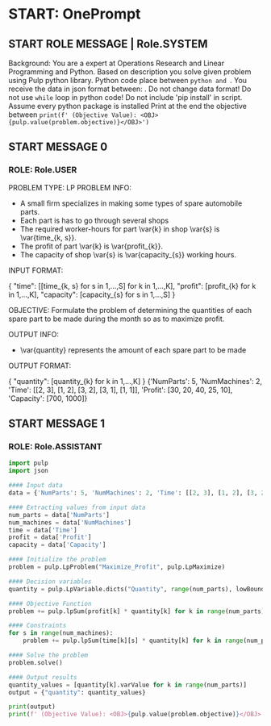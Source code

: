 # START: OnePrompt 
## START ROLE MESSAGE | Role.SYSTEM 
Background: You are a expert at Operations Research and Linear Programming and Python. Based on description you solve given problem using Pulp python library. Python code place between ```python and ```. You receive the data in json format between: <DATA></DATA>. Do not change data format! Do not use `while` loop in python code! Do not include 'pip install' in script. Assume every python package is installed Print at the end the objective between <OBJ></OBJ> `print(f' (Objective Value): <OBJ>{pulp.value(problem.objective)}</OBJ>')`  
## START MESSAGE 0 
### ROLE: Role.USER
<DESCRIPTION>
PROBLEM TYPE: LP
PROBLEM INFO:

- A small firm specializes in making some types of spare automobile parts. 
- Each part is has to go through several shops 
- The required worker-hours for part \var{k} in shop \var{s} is \var{time_{k, s}}.
- The profit of part \var{k} is \var{profit_{k}}.
- The capacity of shop \var{s} is \var{capacity_{s}} working hours.

INPUT FORMAT:

{
	"time": [[time_{k, s} for s in 1,...,S] for k in 1,...,K],
	"profit": [profit_{k} for k in 1,...,K],
	"capacity": [capacity_{s} for s in 1,...,S]
}


OBJECTIVE: Formulate the problem of determining the quantities of each spare part to be made during the month so as to maximize profit.

OUTPUT INFO:

- \var{quantity} represents the amount of each spare part to be made

OUTPUT FORMAT:

{
	"quantity": [quantity_{k} for k in 1,...,K]
}
</DESCRIPTION>
<DATA>
{'NumParts': 5, 'NumMachines': 2, 'Time': [[2, 3], [1, 2], [3, 2], [3, 1], [1, 1]], 'Profit': [30, 20, 40, 25, 10], 'Capacity': [700, 1000]}</DATA>


## START MESSAGE 1 
### ROLE: Role.ASSISTANT
```python
import pulp
import json

#### Input data
data = {'NumParts': 5, 'NumMachines': 2, 'Time': [[2, 3], [1, 2], [3, 2], [3, 1], [1, 1]], 'Profit': [30, 20, 40, 25, 10], 'Capacity': [700, 1000]}

#### Extracting values from input data
num_parts = data['NumParts']
num_machines = data['NumMachines']
time = data['Time']
profit = data['Profit']
capacity = data['Capacity']

#### Initialize the problem
problem = pulp.LpProblem("Maximize_Profit", pulp.LpMaximize)

#### Decision variables
quantity = pulp.LpVariable.dicts("Quantity", range(num_parts), lowBound=0, cat='Integer')

#### Objective Function
problem += pulp.lpSum(profit[k] * quantity[k] for k in range(num_parts)), "Total_Profit"

#### Constraints
for s in range(num_machines):
    problem += pulp.lpSum(time[k][s] * quantity[k] for k in range(num_parts)) <= capacity[s], f"Capacity_Constraint_{s+1}"

#### Solve the problem
problem.solve()

#### Output results
quantity_values = [quantity[k].varValue for k in range(num_parts)]
output = {"quantity": quantity_values}

print(output)
print(f' (Objective Value): <OBJ>{pulp.value(problem.objective)}</OBJ>')
```

